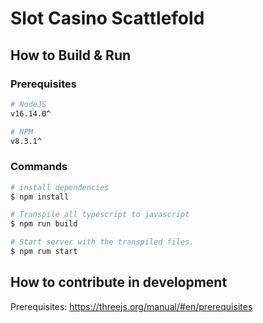 
# Slot Casino Scattlefold
## How to Build & Run
### Prerequisites
```bash
# NodeJS
v16.14.0^

# NPM
v8.3.1^
```

 ###  Commands
```bash
# install dependencies
$ npm install

# Transpile all typescript to javascript
$ npm run build

# Start server with the transpiled files.
$ npm rum start
```

## How to contribute in development
Prerequisites: https://threejs.org/manual/#en/prerequisites